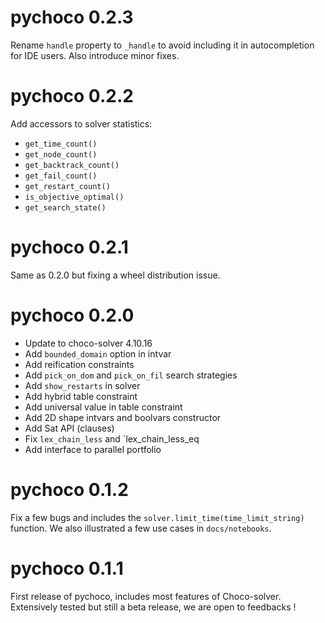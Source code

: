 # pychoco 0.2.3

Rename `handle` property to `_handle` to avoid including it in autocompletion for IDE users.
Also introduce minor fixes.

# pychoco 0.2.2

Add accessors to solver statistics:

- `get_time_count()`
- `get_node_count()`
- `get_backtrack_count()`
- `get_fail_count()`
- `get_restart_count()`
- `is_objective_optimal()`
- `get_search_state()`

# pychoco 0.2.1

Same as 0.2.0 but fixing a wheel distribution issue.

# pychoco 0.2.0

- Update to choco-solver 4.10.16
- Add `bounded_domain` option in intvar
- Add reification constraints
- Add `pick_on_dom` and `pick_on_fil` search strategies
- Add `show_restarts` in solver
- Add hybrid table constraint
- Add universal value in table constraint
- Add 2D shape intvars and boolvars constructor
- Add Sat API (clauses)
- Fix `lex_chain_less` and `lex_chain_less_eq
- Add interface to parallel portfolio

# pychoco 0.1.2

Fix a few bugs and includes the `solver.limit_time(time_limit_string)` function. We also illustrated a few use cases in `docs/notebooks`. 

# pychoco 0.1.1

First release of pychoco, includes most features of Choco-solver. Extensively tested but still a beta release, we are open to feedbacks !
